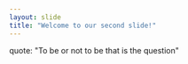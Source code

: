 ```yaml
---
layout: slide
title: "Welcome to our second slide!"
---
```

quote: "To be or not to be that is the question"
